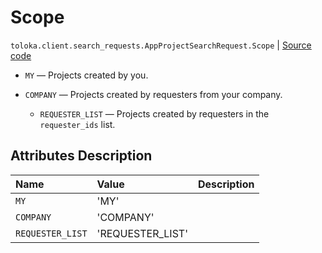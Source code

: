 # Scope
`toloka.client.search_requests.AppProjectSearchRequest.Scope` | [Source code](https://github.com/Toloka/toloka-kit/blob/v1.1.3/src/client/search_requests.py#L981)

* `MY` — Projects created by you.


* `COMPANY` — Projects created by requesters from your company.
    * `REQUESTER_LIST` — Projects created by requesters in the `requester_ids` list.

## Attributes Description

| Name | Value | Description |
| :------| :-----------| :----------| 
`MY`|'MY'|
`COMPANY`|'COMPANY'|
`REQUESTER_LIST`|'REQUESTER_LIST'|
